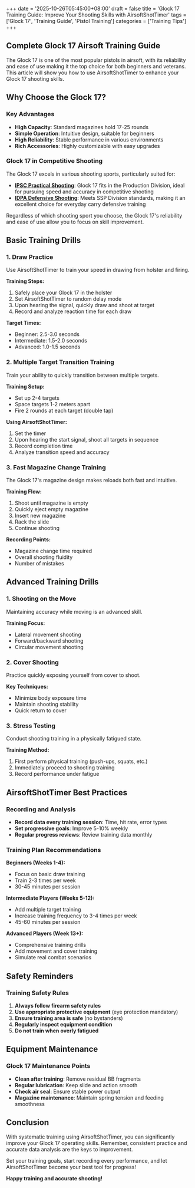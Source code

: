 +++
date = '2025-10-26T05:45:00+08:00'
draft = false
title = 'Glock 17 Training Guide: Improve Your Shooting Skills with AirsoftShotTimer'
tags = ['Glock 17', 'Training Guide', 'Pistol Training']
categories = ['Training Tips']
+++

## Complete Glock 17 Airsoft Training Guide

The Glock 17 is one of the most popular pistols in airsoft, with its reliability and ease of use making it the top choice for both beginners and veterans. This article will show you how to use AirsoftShotTimer to enhance your Glock 17 shooting skills.

## Why Choose the Glock 17?

### Key Advantages

- **High Capacity**: Standard magazines hold 17-25 rounds
- **Simple Operation**: Intuitive design, suitable for beginners
- **High Reliability**: Stable performance in various environments
- **Rich Accessories**: Highly customizable with easy upgrades

### Glock 17 in Competitive Shooting

The Glock 17 excels in various shooting sports, particularly suited for:

- **[IPSC Practical Shooting](/en/posts/ipsc-training-guide/)**: Glock 17 fits in the Production Division, ideal for pursuing speed and accuracy in competitive shooting
- **[IDPA Defensive Shooting](/en/posts/idpa-training-guide/)**: Meets SSP Division standards, making it an excellent choice for everyday carry defensive training

Regardless of which shooting sport you choose, the Glock 17's reliability and ease of use allow you to focus on skill improvement.

## Basic Training Drills

### 1. Draw Practice

Use AirsoftShotTimer to train your speed in drawing from holster and firing.

**Training Steps:**
1. Safely place your Glock 17 in the holster
2. Set AirsoftShotTimer to random delay mode
3. Upon hearing the signal, quickly draw and shoot at target
4. Record and analyze reaction time for each draw

**Target Times:**
- Beginner: 2.5-3.0 seconds
- Intermediate: 1.5-2.0 seconds
- Advanced: 1.0-1.5 seconds

### 2. Multiple Target Transition Training

Train your ability to quickly transition between multiple targets.

**Training Setup:**
- Set up 2-4 targets
- Space targets 1-2 meters apart
- Fire 2 rounds at each target (double tap)

**Using AirsoftShotTimer:**
1. Set the timer
2. Upon hearing the start signal, shoot all targets in sequence
3. Record completion time
4. Analyze transition speed and accuracy

### 3. Fast Magazine Change Training

The Glock 17's magazine design makes reloads both fast and intuitive.

**Training Flow:**
1. Shoot until magazine is empty
2. Quickly eject empty magazine
3. Insert new magazine
4. Rack the slide
5. Continue shooting

**Recording Points:**
- Magazine change time required
- Overall shooting fluidity
- Number of mistakes

## Advanced Training Drills

### 1. Shooting on the Move

Maintaining accuracy while moving is an advanced skill.

**Training Focus:**
- Lateral movement shooting
- Forward/backward shooting
- Circular movement shooting

### 2. Cover Shooting

Practice quickly exposing yourself from cover to shoot.

**Key Techniques:**
- Minimize body exposure time
- Maintain shooting stability
- Quick return to cover

### 3. Stress Testing

Conduct shooting training in a physically fatigued state.

**Training Method:**
1. First perform physical training (push-ups, squats, etc.)
2. Immediately proceed to shooting training
3. Record performance under fatigue

## AirsoftShotTimer Best Practices

### Recording and Analysis

- **Record data every training session**: Time, hit rate, error types
- **Set progressive goals**: Improve 5-10% weekly
- **Regular progress reviews**: Review training data monthly

### Training Plan Recommendations

**Beginners (Weeks 1-4):**
- Focus on basic draw training
- Train 2-3 times per week
- 30-45 minutes per session

**Intermediate Players (Weeks 5-12):**
- Add multiple target training
- Increase training frequency to 3-4 times per week
- 45-60 minutes per session

**Advanced Players (Week 13+):**
- Comprehensive training drills
- Add movement and cover training
- Simulate real combat scenarios

## Safety Reminders

### Training Safety Rules

1. **Always follow firearm safety rules**
2. **Use appropriate protective equipment** (eye protection mandatory)
3. **Ensure training area is safe** (no bystanders)
4. **Regularly inspect equipment condition**
5. **Do not train when overly fatigued**

## Equipment Maintenance

### Glock 17 Maintenance Points

- **Clean after training**: Remove residual BB fragments
- **Regular lubrication**: Keep slide and action smooth
- **Check air seal**: Ensure stable power output
- **Magazine maintenance**: Maintain spring tension and feeding smoothness

## Conclusion

With systematic training using AirsoftShotTimer, you can significantly improve your Glock 17 operating skills. Remember, consistent practice and accurate data analysis are the keys to improvement.

Set your training goals, start recording every performance, and let AirsoftShotTimer become your best tool for progress!

**Happy training and accurate shooting!**
